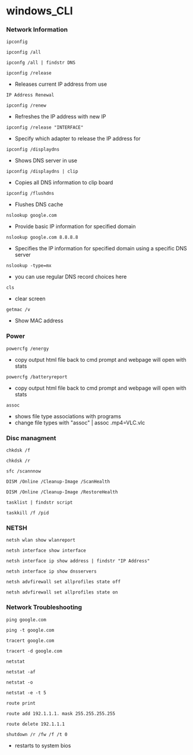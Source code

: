 # windows_CLI
### Network Information
~~~
ipconfig
~~~
~~~
ipconfig /all
~~~
~~~
ipconfg /all | findstr DNS
~~~
~~~
ipconfig /release
~~~
- Releases current IP address from use
~~~
IP Address Renewal
~~~
~~~
ipconfig /renew
~~~
- Refreshes the IP address with new IP
~~~
ipconfig /release "INTERFACE"
~~~
- Specify which adapter to release the IP address for
~~~
ipconfig /displaydns
~~~
- Shows DNS server in use
~~~
ipconfig /displaydns | clip
~~~
- Copies all DNS information to clip board
~~~
ipconfig /flushdns
~~~
- Flushes DNS cache 
~~~
nslookup google.com
~~~
- Provide basic IP information for specified domain
~~~
nslookup google.com 8.8.8.8
~~~
- Specifies the IP information for specified domain using a specific DNS server
~~~
nslookup -type=mx 
~~~
- you can use regular DNS record choices here
~~~
cls 
~~~
- clear screen 
~~~
getmac /v 
~~~
- Show MAC address
### Power
~~~
powercfg /energy
~~~
- copy output html file back to cmd prompt and webpage will open with stats
~~~
powercfg /batteryreport
~~~
- copy output html file back to cmd prompt and webpage will open with stats
~~~
assoc
~~~
- shows file type associations with programs 
- change file types with "assoc" | assoc .mp4=VLC.vlc

### Disc managment 
~~~
chkdsk /f
~~~ 
~~~
chkdsk /r 
~~~
~~~
sfc /scannnow
~~~
~~~
DISM /Online /Cleanup-Image /ScanHealth
~~~
~~~
DISM /Online /Cleanup-Image /RestoreHealth
~~~
~~~
tasklist | findstr script
~~~
~~~
taskkill /f /pid 
~~~

### NETSH
~~~
netsh wlan show wlanreport
~~~
~~~
netsh interface show interface
~~~
~~~
netsh interface ip show address | findstr "IP Address"
~~~
~~~
netsh interface ip show dnsservers 
~~~
~~~
netsh advfirewall set allprofiles state off
~~~
~~~
netsh advfirewall set allprofiles state on
~~~
### Network Troubleshooting 
~~~
ping google.com
~~~
~~~
ping -t google.com 
~~~
~~~
tracert google.com 
~~~
~~~
tracert -d google.com
~~~
~~~
netstat 
~~~
~~~
netstat -af
~~~
~~~
netstat -o 
~~~
~~~
netstat -e -t 5 
~~~
~~~
route print 
~~~
~~~
route add 192.1.1.1. mask 255.255.255.255 
~~~
~~~
route delete 192.1.1.1
~~~
~~~
shutdown /r /fw /f /t 0 
~~~
- restarts to system bios 
